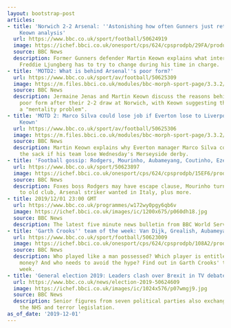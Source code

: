 ```yaml
---
layout: bootstrap-post
articles:
- title: 'Norwich 2-2 Arsenal: ''Astonishing how often Gunners just retreat'' - Martin
    Keown analysis'
  url: https://www.bbc.co.uk/sport/football/50624919
  image: https://ichef.bbci.co.uk/onesport/cps/624/cpsprodpb/29FA/production/_109964701_arsenalinterimmanagerfreddieljungberg.jpg
  source: BBC News
  description: Former Gunners defender Martin Keown explains what interim manager
    Freddie Ljungberg has to try to change during his time in charge.
- title: 'MOTD2: What is behind Arsenal''s poor form?'
  url: https://www.bbc.co.uk/sport/av/football/50625309
  image: https://m.files.bbci.co.uk/modules/bbc-morph-sport-page/3.3.2/images/bbc-sport-logo.png
  source: BBC News
  description: Jermaine Jenas and Martin Keown discuss the reasons behind Arsenal's
    poor form after their 2-2 draw at Norwich, with Keown suggesting the club has
    a "mentality problem".
- title: 'MOTD 2: Marco Silva could lose job if Everton lose to Liverpool - Martin
    Keown'
  url: https://www.bbc.co.uk/sport/av/football/50625306
  image: https://m.files.bbci.co.uk/modules/bbc-morph-sport-page/3.3.2/images/bbc-sport-logo.png
  source: BBC News
  description: Martin Keown explains why Everton manager Marco Silva could be facing
    the sack if his team lose Wednesday's Merseyside derby.
- title: 'Football gossip: Rodgers, Mourinho, Aubameyang, Coutinho, Eze, Lo Celso'
  url: https://www.bbc.co.uk/sport/50623897
  image: https://ichef.bbci.co.uk/onesport/cps/624/cpsprodpb/15EF6/production/_109964898_rodgers_pa.jpg
  source: BBC News
  description: Foxes boss Rodgers may have escape clause, Mourinho turned down return
    to old club, Arsenal striker wanted in Italy, plus more.
- title: 2019/12/01 23:00 GMT
  url: https://www.bbc.co.uk/programmes/w172wy0pgy6qb6v
  image: https://ichef.bbci.co.uk/images/ic/1200x675/p060dh18.jpg
  source: BBC News
  description: The latest five minute news bulletin from BBC World Service.
- title: 'Garth Crooks'' team of the week: Van Dijk, Grealish, Aubameyang, Alli'
  url: https://www.bbc.co.uk/sport/football/50623009
  image: https://ichef.bbci.co.uk/onesport/cps/624/cpsprodpb/108A2/production/_109964776_teamoftheweek.png
  source: BBC News
  description: Who played like a man possessed? Which player is entitled to danger
    money? And who needs to avoid the hype? Find out in Garth Crooks' team of the
    week.
- title: 'General election 2019: Leaders clash over Brexit in TV debate'
  url: https://www.bbc.co.uk/news/election-2019-50624609
  image: https://ichef.bbci.co.uk/images/ic/1024x576/p07wmgj9.jpg
  source: BBC News
  description: Senior figures from seven political parties also exchanged views on
    the NHS and terror legislation.
as_of_date: '2019-12-01'
---
```


